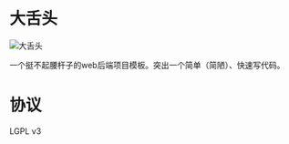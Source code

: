 # 大舌头

![大舌头](https://media.52poke.com/wiki/thumb/archive/0/00/20140413162237%21108Lickitung.png/120px-108Lickitung.png)

一个挺不起腰杆子的web后端项目模板。突出一个简单（简陋）、快速写代码。

# 协议

LGPL v3
